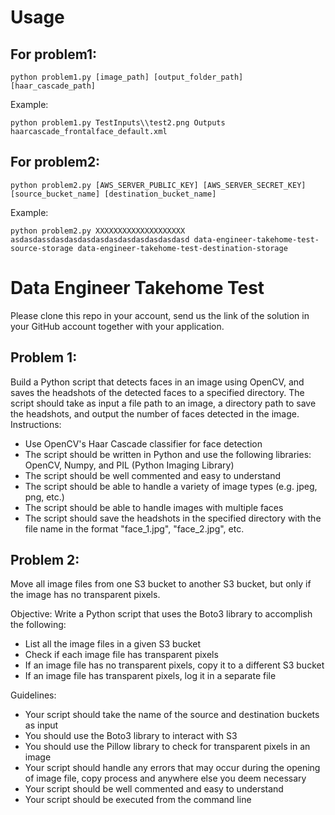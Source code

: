 
# Usage
## For problem1:
```
python problem1.py [image_path] [output_folder_path] [haar_cascade_path]
```
Example:
```
python problem1.py TestInputs\\test2.png Outputs haarcascade_frontalface_default.xml
```

## For problem2:
```
python problem2.py [AWS_SERVER_PUBLIC_KEY] [AWS_SERVER_SECRET_KEY] [source_bucket_name] [destination_bucket_name]
```
Example:
```
python problem2.py XXXXXXXXXXXXXXXXXXXX asdasdassdasdasdasdasdasdasdasdasdasdasd data-engineer-takehome-test-source-storage data-engineer-takehome-test-destination-storage                
```



# Data Engineer Takehome Test
Please clone this repo in your account, send us the link of the solution in your GitHub account together with your application.

## Problem 1:
Build a Python script that detects faces in an image using OpenCV, and saves the headshots of the detected faces to a specified directory. The script should take as input a file path to an image, a directory path to save the headshots, and output the number of faces detected in the image.
Instructions:
- Use OpenCV's Haar Cascade classifier for face detection
- The script should be written in Python and use the following libraries: OpenCV, Numpy, and PIL (Python Imaging Library)
- The script should be well commented and easy to understand
- The script should be able to handle a variety of image types (e.g. jpeg, png, etc.)
- The script should be able to handle images with multiple faces
- The script should save the headshots in the specified directory with the file name in the format "face_1.jpg", "face_2.jpg", etc.


## Problem 2: 
Move all image files from one S3 bucket to another S3 bucket, but only if the image has no transparent pixels.

Objective: Write a Python script that uses the Boto3 library to accomplish the following:

- List all the image files in a given S3 bucket
- Check if each image file has transparent pixels
- If an image file has no transparent pixels, copy it to a different S3 bucket
- If an image file has transparent pixels, log it in a separate file

Guidelines:
- Your script should take the name of the source and destination buckets as input
- You should use the Boto3 library to interact with S3
- You should use the Pillow library to check for transparent pixels in an image
- Your script should handle any errors that may occur during the opening of image file, copy process and anywhere else you deem necessary
- Your script should be well commented and easy to understand
- Your script should be executed from the command line
